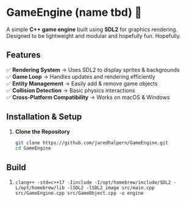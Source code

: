 # GameEngine (name tbd) 🚀

A simple **C++ game engine** built using **SDL2** for graphics rendering. Designed to be lightweight and modular and hopefully fun. Hopefully.

## Features
✅ **Rendering System** → Uses SDL2 to display sprites & backgrounds  
✅ **Game Loop** → Handles updates and rendering efficiently  
✅ **Entity Management** → Easily add & remove game objects  
✅ **Collision Detection** → Basic physics interactions  
✅ **Cross-Platform Compatibility** → Works on macOS & Windows  

## Installation & Setup
1. **Clone the Repository**
   ```sh
   git clone https://github.com/jaredhalpern/GameEngine.git
   cd GameEngine


## Build
1. ```clang++ -std=c++17 -Iinclude -I/opt/homebrew/include/SDL2 -L/opt/homebrew/lib -lSDL2 -lSDL2_image src/main.cpp src/GameEngine.cpp src/GameObject.cpp -o engine```